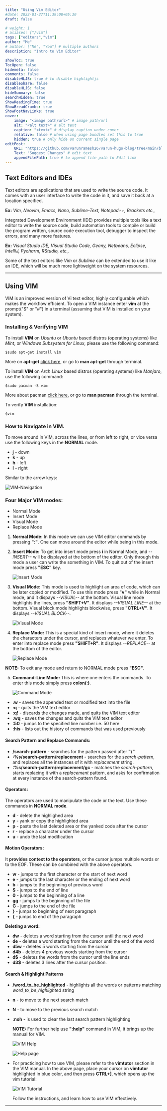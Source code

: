 ```yaml
---
title: "Using Vim Editor"
#date: 2022-01-27T11:39:08+05:30
draft: false

# weight: 1
# aliases: ["/vim"]
tags: ["editors","vim"]
author: "Me"
# author: ["Me", "You"] # multiple authors
description: "Intro to Vim Editor"

showToc: true
TocOpen: false
hidemeta: false
comments: false
disableHLJS: true # to disable highlightjs
disableShare: false
disableHLJS: false
hideSummary: false
searchHidden: true
ShowReadingTime: true
ShowBreadCrumbs: true
ShowPostNavLinks: true
cover:
    image: "<image path/url>" # image path/url
    alt: "<alt text>" # alt text
    caption: "<text>" # display caption under cover
    relative: false # when using page bundles set this to true
    hidden: true # only hide on current single page
editPost:
    URL: "https://github.com/varunramesh26/varun-hugo-blog/tree/main/blog-website/content"
    Text: "Suggest Changes" # edit text
    appendFilePath: true # to append file path to Edit link
---
```



## Text Editors and IDEs

Text editors are applications that are used to write the source code. It comes with an user interface to write the code in it, and save it back at a location specified.

**Ex:** *Vim, Neovim, Emacs, Nano, Sublime-Text, Notepad++, Brackets etc.,*

Integrated Development Environment (IDE) provides multiple tools like a text editor to write the source code, build automation tools to compile or build the program written, source code execution tool, debugger to inspect the errors, and many more features.

**Ex:** *Visual Studio IDE, Visual Studio Code, Geany, Netbeans, Eclipse, IntelliJ, Pycharm, RStudio, etc.,*

Some of the text editors like *Vim* or *Sublime* can be extended to use it like an IDE, which will be much more lightweight on the system resources.

---

## Using VIM

VIM is an improved version of Vi text editor, highly configurable which makes the workflow efficient. To open a VIM instance enter **vim** at the prompt("$" or "#") in a terminal (assuming that VIM is installed on your system).

### Installing & Verifying VIM
To install **VIM** on *Ubuntu* or *Ubuntu* based distros (operating systems) like *Mint*, or *Windows Subsystem for Linux*, please use the following command:

```terminal
$sudo apt-get install vim
```

More on **apt-get** [click here](http://manpages.ubuntu.com/manpages/xenial/man8/apt-get.8.html), or go to **man apt-get** through terminal.

To install **VIM** on *Arch Linux* based distros (operating systems) like *Manjaro*, use the following command:

```terminal
$sudo pacman -S vim
```

More about pacman [click here](https://www.archlinux.org/pacman/pacman.8.html), or go to **man pacman** through the terminal.

To verify **VIM** installation:
```terminal
$vim
```

### How to Navigate in VIM.
To move around in VIM, across the lines, or from left to right, or vice versa use the following keys in the **NORMAL** mode.

- **j** - down
- **k** - up
- **h** - left
- **l** - right

Similar to the arrow keys:

![VIM-Navigation](/using_vim/vim-navigation.png)

### Four Major VIM modes:

- Normal Mode
- Insert Mode
- Visual Mode
- Replace Mode

1. **Normal Mode:**
In this mode we can use VIM editor commands by pressing **":"**. One can move around the editor while being in this mode.

2. **Insert Mode:**
To get into insert mode press **i** in Normal Mode, and *--INSERT--* will be displayed at the bottom of the editor. Only through this mode a user can write the something in VIM. To quit out of the insert mode press **"ESC"** key.

    ![Insert Mode](/using_vim/insert-mode.png)

3. **Visual Mode:**
This mode is used to highlight an area of code, which can be later copied or modified. To use this mode press **"v"** while in Normal mode, and it dispays *--VISUAL--* at the bottom.
Visual line mode highlights the lines, press **"SHIFT+V"**. It displays *--VISUAL LINE--* at the bottom.
Visual block mode highlights blockwise, press **"CTRL+V"**. It displays *--VISUAL BLOCK--*.

    ![Visual Mode](/using_vim/visual-mode.png)

4. **Replace Mode:**
This is a special kind of insert mode, where it deletes the characters under the cursor, and replaces whatever we enter. To enter into replace mode press **"SHIFT+R"**. It displays *--REPLACE--* at the bottom of the editor.

    ![Replace Mode](/using_vim/replace-mode.png)

**NOTE:** To exit any mode and return to NORMAL mode press **"ESC"**.

5. **Command-Line Mode:**
This is where one enters the commands. To enter this mode simply press **colon(:)**.

    ![Command Mode](/using_vim/cmd-mode.png)

- **:w** - saves the appended text or modified text into the file
- **:q** - quits the VIM text editor
- **:q!** - discards the changes made, and quits the VIM text editor
- **:wq** - saves the changes and quits the VIM text editor
- **:50** - jumps to the specified line number i.e. 50 here
- **:his** - lists out the history of commands that was used previously

#### Search Pattern and Replace Commands:

- **/search-pattern** - searches for the pattern passed after **"/"**
- **:%s/search-pattern/replacement** - searches for the *search-pattern*, and replaces all the instances of it with *replacement* string.
- **:%s/search-pattern/replacement/gc** - matches the *search-pattern*, starts replacing it with a *replacement* pattern, and asks for confirmation at every instance of the search-pattern found.

#### Operators:
The operators are used to manipulate the code or the text. Use these commands in **NORMAL mode**.
- **d** - delete the highlighed area
- **y** - yank or copy the highlighted area
- **p** - paste the last deleted area or the yanked code after the cursor
- **r** - replace a character under the cursor
- **u** - undo the last modification

#### Motion Operators:
It **provides context to the operators**, or the cursor jumps multiple words or to the EOF. These can be combined with the above operators.
- **w** - jumps to the first character or the start of next word
- **e** - jumps to the last character or the ending of next word
- **b** - jumps to the beginning of previous word
- **$** - jumps to the end of line
- **0** - jumps to the beginning of a line
- **gg** - jumps to the beginning of the file
- **G** - jumps to the end of the file
- **}** - jumps to beginning of next paragraph
- **{** - jumps to end of the paragraph

**Deleting a word:**
- **dw** - deletes a word starting from the cursor until the next word
- **de** - deletes a word starting from the cursor until the end of the word
- **d5w** - deletes 5 words starting from the cursor
- **d4b** - deletes 4 previous words starting from the cursor
- **d$** - deletes the words from the cursor until the line ends
- **d3$** - deletes 3 lines after the cursor position.

#### Search & Highlight Patterns
- **/word_to_be_highlighted** - highlights all the words or patterns matching *word_to_be_highlighted* string
- **n** - to move to the next search match
- **N** - to move to the previous search match
- **:noh** - is used to clear the last search pattern highlighting

    **NOTE:** For further help use **":help"** command in VIM, it brings up the manual for VIM.

    ![VIM Help](/using_vim/vim-help.png)

    ![Help page](/using_vim/help-page.png)

- For practicing how to use VIM, please refer to the **vimtutor** section in the VIM manual.
    In the above page, place your cursor on **vimtutor** highlighted in blue color, and then press **CTRL+]**, which opens up the vim tutorial:

    ![VIM Tutorial](/using_vim/vim-tutor.png)

    Follow the instructions, and learn how to use VIM effectively.

---


